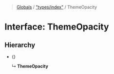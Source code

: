 > [Globals](../README.md) / ["types/index"](../modules/_types_index_.md) / ThemeOpacity

# Interface: ThemeOpacity

## Hierarchy

* {}

  ↳ **ThemeOpacity**
